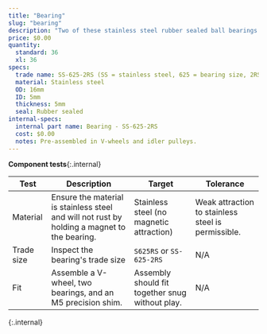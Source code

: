 ```yaml
---
title: "Bearing"
slug: "bearing"
description: "Two of these stainless steel rubber sealed ball bearings are pre-assembled in each V-wheel and idler pulley."
price: $0.00
quantity:
  standard: 36
  xl: 36
specs:
  trade name: SS-625-2RS (SS = stainless steel, 625 = bearing size, 2RS = two rubber seals)
  material: Stainless steel
  OD: 16mm
  ID: 5mm
  thickness: 5mm
  seal: Rubber sealed
internal-specs:
  internal part name: Bearing - SS-625-2RS
  cost: $0.00
  notes: Pre-assembled in V-wheels and idler pulleys.
---
```


**Component tests**{:.internal}

|Test          |Description  |Target       |Tolerance    |
|--------------|-------------|-------------|-------------|
|Material      |Ensure the material is stainless steel and will not rust by holding a magnet to the bearing.|Stainless steel (no magnetic attraction)|Weak attraction to stainless steel is permissible.
|Trade size    |Inspect the bearing's trade size|`S625RS` or `SS-625-2RS`|N/A
|Fit           |Assemble a V-wheel, two bearings, and an M5 precision shim.|Assembly should fit together snug without play.|N/A
{:.internal}
